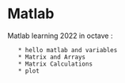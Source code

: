 # Matlab
Matlab learning 2022 in octave :
       
       * hello matlab and variables
       * Matrix and Arrays
       * Matrix Calculations
       * plot
